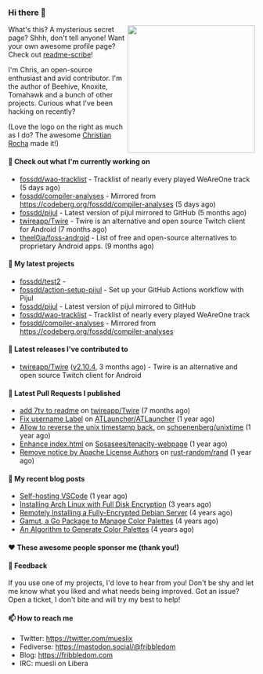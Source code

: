 ### Hi there 👋

<img align="right" src="https://raw.githubusercontent.com/muesli/muesli/master/assets/termenv.png" width="260">

What's this? A mysterious secret page? Shhh, don't tell anyone!
Want your own awesome profile page? Check out [readme-scribe](https://github.com/muesli/readme-scribe)!

I'm Chris, an open-source enthusiast and avid contributor. I'm the author of Beehive, Knoxite, Tomahawk and a bunch
of other projects. Curious what I've been hacking on recently?

(Love the logo on the right as much as I do? The awesome [Christian Rocha](https://github.com/meowgorithm/) made it!)

#### 👷 Check out what I'm currently working on

- [fossdd/wao-tracklist](https://github.com/fossdd/wao-tracklist) - Tracklist of nearly every played WeAreOne track (5 days ago)
- [fossdd/compiler-analyses](https://github.com/fossdd/compiler-analyses) - Mirrored from https://codeberg.org/fossdd/compiler-analyses (5 days ago)
- [fossdd/pijul](https://github.com/fossdd/pijul) - Latest version of pijul mirrored to GitHub (5 months ago)
- [twireapp/Twire](https://github.com/twireapp/Twire) - Twire is an alternative and open source Twitch client for Android (7 months ago)
- [theel0ja/foss-android](https://github.com/theel0ja/foss-android) - List of free and open-source alternatives to proprietary Android apps. (9 months ago)

#### 🌱 My latest projects

- [fossdd/test2](https://github.com/fossdd/test2) - 
- [fossdd/action-setup-pijul](https://github.com/fossdd/action-setup-pijul) - Set up your GitHub Actions workflow with Pijul
- [fossdd/pijul](https://github.com/fossdd/pijul) - Latest version of pijul mirrored to GitHub
- [fossdd/wao-tracklist](https://github.com/fossdd/wao-tracklist) - Tracklist of nearly every played WeAreOne track
- [fossdd/compiler-analyses](https://github.com/fossdd/compiler-analyses) - Mirrored from https://codeberg.org/fossdd/compiler-analyses

#### 🔭 Latest releases I've contributed to

- [twireapp/Twire](https://github.com/twireapp/Twire) ([v2.10.4](https://github.com/twireapp/Twire/releases/tag/v2.10.4), 3 months ago) - Twire is an alternative and open source Twitch client for Android

#### 🔨 Latest Pull Requests I published

- [add 7tv to readme](https://github.com/twireapp/Twire/pull/335) on [twireapp/Twire](https://github.com/twireapp/Twire) (7 months ago)
- [Fix username Label](https://github.com/ATLauncher/ATLauncher/pull/500) on [ATLauncher/ATLauncher](https://github.com/ATLauncher/ATLauncher) (1 year ago)
- [Allow to reverse the unix timestamp back.](https://github.com/schoenenberg/unixtime/pull/4) on [schoenenberg/unixtime](https://github.com/schoenenberg/unixtime) (1 year ago)
- [Enhance index.html](https://github.com/Sosasees/tenacity-webpage/pull/1) on [Sosasees/tenacity-webpage](https://github.com/Sosasees/tenacity-webpage) (1 year ago)
- [Remove notice by Apache License Authors](https://github.com/rust-random/rand/pull/1151) on [rust-random/rand](https://github.com/rust-random/rand) (1 year ago)

#### 📜 My recent blog posts

- [Self-hosting VSCode](https://fribbledom.com/posts/selfhosting-vscode/) (1 year ago)
- [Installing Arch Linux with Full Disk Encryption](https://fribbledom.com/posts/encrypted-arch-install/) (3 years ago)
- [Remotely Installing a Fully-Encrypted Debian Server](https://fribbledom.com/posts/encrypted-remote-debian-install/) (4 years ago)
- [Gamut, a Go Package to Manage Color Palettes](https://fribbledom.com/posts/gamut-package-to-handle-color-palettes/) (4 years ago)
- [An Algorithm to Generate Color Palettes](https://fribbledom.com/posts/an-algorithm-to-generate-color-palettes/) (4 years ago)

#### ❤️ These awesome people sponsor me (thank you!)


#### 💬 Feedback

If you use one of my projects, I'd love to hear from you! Don't be shy and let me know what you liked
and what needs being improved. Got an issue? Open a ticket, I don't bite and will try my best to help!

#### 📫 How to reach me

- Twitter: https://twitter.com/mueslix
- Fediverse: https://mastodon.social/@fribbledom
- Blog: https://fribbledom.com
- IRC: muesli on Libera
